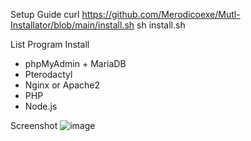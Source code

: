 Setup Guide
curl https://github.com/Merodicoexe/Mutl-Installator/blob/main/install.sh
sh install.sh

List Program Install
- phpMyAdmin + MariaDB
- Pterodactyl
- Nginx or Apache2
- PHP
- Node.js

Screenshot
![image](https://github.com/user-attachments/assets/2c41c7e1-dc4a-4836-b6a1-befeacfd66a2)
